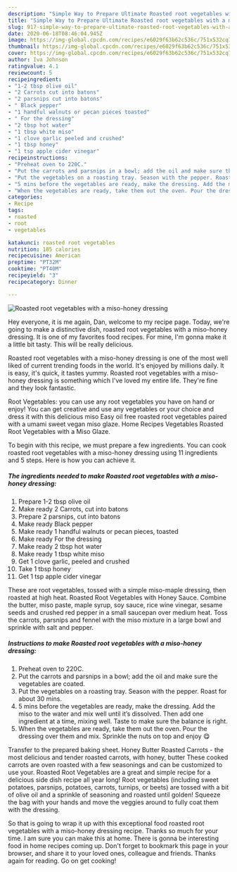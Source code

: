 ```yaml
---
description: "Simple Way to Prepare Ultimate Roasted root vegetables with a miso-honey dressing"
title: "Simple Way to Prepare Ultimate Roasted root vegetables with a miso-honey dressing"
slug: 917-simple-way-to-prepare-ultimate-roasted-root-vegetables-with-a-miso-honey-dressing
date: 2020-06-18T08:46:04.945Z
image: https://img-global.cpcdn.com/recipes/e6029f63b62c536c/751x532cq70/roasted-root-vegetables-with-a-miso-honey-dressing-recipe-main-photo.jpg
thumbnail: https://img-global.cpcdn.com/recipes/e6029f63b62c536c/751x532cq70/roasted-root-vegetables-with-a-miso-honey-dressing-recipe-main-photo.jpg
cover: https://img-global.cpcdn.com/recipes/e6029f63b62c536c/751x532cq70/roasted-root-vegetables-with-a-miso-honey-dressing-recipe-main-photo.jpg
author: Iva Johnson
ratingvalue: 4.1
reviewcount: 5
recipeingredient:
- "1-2 tbsp olive oil"
- "2 Carrots cut into batons"
- "2 parsnips cut into batons"
- " Black pepper"
- "1 handful walnuts or pecan pieces toasted"
- " For the dressing"
- "2 tbsp hot water"
- "1 tbsp white miso"
- "1 clove garlic peeled and crushed"
- "1 tbsp honey"
- "1 tsp apple cider vinegar"
recipeinstructions:
- "Preheat oven to 220C."
- "Put the carrots and parsnips in a bowl; add the oil and make sure the vegetables are coated."
- "Put the vegetables on a roasting tray. Season with the pepper. Roast for about 30 mins."
- "5 mins before the vegetables are ready, make the dressing. Add the miso to the water and mix well until it’s dissolved. Then add one ingredient at a time, mixing well. Taste to make sure the balance is right."
- "When the vegetables are ready, take them out the oven. Pour the dressing over them and mix. Sprinkle the nuts on top and enjoy 😋"
categories:
- Recipe
tags:
- roasted
- root
- vegetables

katakunci: roasted root vegetables 
nutrition: 185 calories
recipecuisine: American
preptime: "PT32M"
cooktime: "PT40M"
recipeyield: "3"
recipecategory: Dinner

---
```



![Roasted root vegetables with a miso-honey dressing](https://img-global.cpcdn.com/recipes/e6029f63b62c536c/751x532cq70/roasted-root-vegetables-with-a-miso-honey-dressing-recipe-main-photo.jpg)

Hey everyone, it is me again, Dan, welcome to my recipe page. Today, we're going to make a distinctive dish, roasted root vegetables with a miso-honey dressing. It is one of my favorites food recipes. For mine, I'm gonna make it a little bit tasty. This will be really delicious.

Roasted root vegetables with a miso-honey dressing is one of the most well liked of current trending foods in the world. It's enjoyed by millions daily. It is easy, it's quick, it tastes yummy. Roasted root vegetables with a miso-honey dressing is something which I've loved my entire life. They're fine and they look fantastic.

Root Vegetables: you can use any root vegetables you have on hand or enjoy! You can get creative and use any vegetables or your choice and dress it with this delicious miso Easy oil free roasted root vegetables paired with a umami sweet vegan miso glaze. Home Recipes Vegetables Roasted Root Vegetables with a Miso Glaze.


To begin with this recipe, we must prepare a few ingredients. You can cook roasted root vegetables with a miso-honey dressing using 11 ingredients and 5 steps. Here is how you can achieve it.

<!--inarticleads1-->

##### The ingredients needed to make Roasted root vegetables with a miso-honey dressing:

1. Prepare 1-2 tbsp olive oil
1. Make ready 2 Carrots, cut into batons
1. Prepare 2 parsnips, cut into batons
1. Make ready  Black pepper
1. Make ready 1 handful walnuts or pecan pieces, toasted
1. Make ready  For the dressing
1. Make ready 2 tbsp hot water
1. Make ready 1 tbsp white miso
1. Get 1 clove garlic, peeled and crushed
1. Take 1 tbsp honey
1. Get 1 tsp apple cider vinegar


These are root vegetables, tossed with a simple miso-maple dressing, then roasted at high heat. Roasted Root Vegetables with Honey Sauce. Combine the butter, miso paste, maple syrup, soy sauce, rice wine vinegar, sesame seeds and crushed red pepper in a small saucepan over medium heat. Toss the carrots, parsnips and fennel with the miso mixture in a large bowl and sprinkle with salt and pepper. 

<!--inarticleads2-->

##### Instructions to make Roasted root vegetables with a miso-honey dressing:

1. Preheat oven to 220C.
1. Put the carrots and parsnips in a bowl; add the oil and make sure the vegetables are coated.
1. Put the vegetables on a roasting tray. Season with the pepper. Roast for about 30 mins.
1. 5 mins before the vegetables are ready, make the dressing. Add the miso to the water and mix well until it’s dissolved. Then add one ingredient at a time, mixing well. Taste to make sure the balance is right.
1. When the vegetables are ready, take them out the oven. Pour the dressing over them and mix. Sprinkle the nuts on top and enjoy 😋


Transfer to the prepared baking sheet. Honey Butter Roasted Carrots - the most delicious and tender roasted carrots, with honey, butter These cooked carrots are oven roasted with a few seasonings and can be customized to use your. Roasted Root Vegetables are a great and simple recipe for a delicious side dish recipe all year long! Root vegetables (including sweet potatoes, parsnips, potatoes, carrots, turnips, or beets) are tossed with a bit of olive oil and a sprinkle of seasoning and roasted until golden! Squeeze the bag with your hands and move the veggies around to fully coat them with the dressing. 

So that is going to wrap it up with this exceptional food roasted root vegetables with a miso-honey dressing recipe. Thanks so much for your time. I am sure you can make this at home. There is gonna be interesting food in home recipes coming up. Don't forget to bookmark this page in your browser, and share it to your loved ones, colleague and friends. Thanks again for reading. Go on get cooking!

